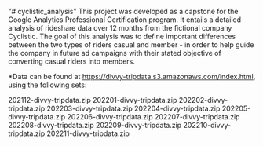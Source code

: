 "# cyclistic_analysis" 
This project was developed as a capstone for the Google Analytics Professional Certification program. It entails a detailed analysis of rideshare data over 12 months from the fictional company Cyclistic. The goal of this analysis was to define important differences between the two types of riders  casual and member - in order to help guide the company in future ad campaigns with their stated objective of converting casual riders into members. 

*Data can be found at <https://divvy-tripdata.s3.amazonaws.com/index.html>, using the following sets:

 202112-divvy-tripdata.zip
 202201-divvy-tripdata.zip
 202202-divvy-tripdata.zip
 202203-divvy-tripdata.zip
 202204-divvy-tripdata.zip
 202205-divvy-tripdata.zip
 202206-divvy-tripdata.zip
 202207-divvy-tripdata.zip
 202208-divvy-tripdata.zip
 202209-divvy-tripdata.zip
 202210-divvy-tripdata.zip
 202211-divvy-tripdata.zip
